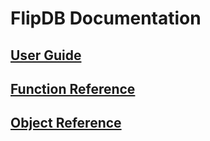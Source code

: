 # FlipDB Documentation

## [User Guide](\UserGuide)

## [Function Reference](\Functions)

## [Object Reference](\Objects)